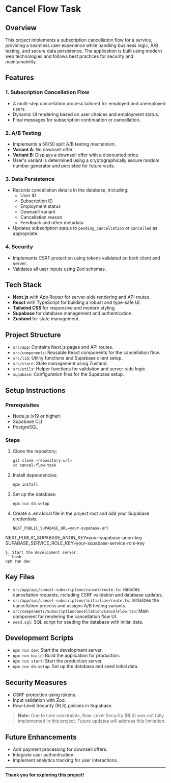 # Cancel Flow Task

## Overview

This project implements a subscription cancellation flow for a service, providing a seamless user experience while handling business logic, A/B testing, and secure data persistence. The application is built using modern web technologies and follows best practices for security and maintainability.

## Features

### 1. Subscription Cancellation Flow

- A multi-step cancellation process tailored for employed and unemployed users.
- Dynamic UI rendering based on user choices and employment status.
- Final messages for subscription continuation or cancellation.

### 2. A/B Testing

- Implements a 50/50 split A/B testing mechanism.
- **Variant A**: No downsell offer.
- **Variant B**: Displays a downsell offer with a discounted price.
- User's variant is determined using a cryptographically secure random number generator and persisted for future visits.

### 3. Data Persistence

- Records cancellation details in the database, including:
  - User ID
  - Subscription ID
  - Employment status
  - Downsell variant
  - Cancellation reason
  - Feedback and other metadata
- Updates subscription status to `pending_cancellation` or `cancelled` as appropriate.

### 4. Security

- Implements CSRF protection using tokens validated on both client and server.
- Validates all user inputs using Zod schemas.

## Tech Stack

- **Next.js** with App Router for server-side rendering and API routes.
- **React** with TypeScript for building a robust and type-safe UI.
- **Tailwind CSS** for responsive and modern styling.
- **Supabase** for database management and authentication.
- **Zustand** for state management.

## Project Structure

- `src/app`: Contains Next.js pages and API routes.
- `src/components`: Reusable React components for the cancellation flow.
- `src/lib`: Utility functions and Supabase client setup.
- `src/store`: State management using Zustand.
- `src/utils`: Helper functions for validation and server-side logic.
- `supabase`: Configuration files for the Supabase setup.

## Setup Instructions

### Prerequisites

- Node.js (v19 or higher)
- Supabase CLI
- PostgreSQL

### Steps

1. Clone the repository:
   ```bash
   git clone <repository-url>
   cd cancel-flow-task
   ```
2. Install dependencies:
   ```bash
   npm install
   ```
3. Set up the database:
   ```bash
   npm run db:setup
   ```
4. Create a .env.local file in the project root and add your Supabase credentials:
   ```env
   NEXT_PUBLIC_SUPABASE_URL=your-supabase-url
NEXT_PUBLIC_SUPABASE_ANON_KEY=your-supabase-anon-key
SUPABASE_SERVICE_ROLE_KEY=your-supabase-service-role-key
   ```
5. Start the development server:
   ```bash
   npm run dev
   ```

## Key Files

- `src/app/api/cancel-subscription/cancel/route.ts`: Handles cancellation requests, including CSRF validation and database updates.
- `src/app/api/cancel-subscription/initialize/route.ts`: Initializes the cancellation process and assigns A/B testing variants.
- `src/components/SubscriptionCancellation/CancelFlow.tsx`: Main component for rendering the cancellation flow UI.
- `seed.sql`: SQL script for seeding the database with initial data.

## Development Scripts

- `npm run dev`: Start the development server.
- `npm run build`: Build the application for production.
- `npm run start`: Start the production server.
- `npm run db:setup`: Set up the database and seed initial data.

## Security Measures

- CSRF protection using tokens.
- Input validation with Zod.
- Row-Level Security (RLS) policies in Supabase.

> **Note:** Due to time constraints, Row-Level Security (RLS) was not fully implemented in this project. Future updates will address this limitation.

## Future Enhancements

- Add payment processing for downsell offers.
- Integrate user authentication.
- Implement analytics tracking for user interactions.

---

**Thank you for exploring this project!**
